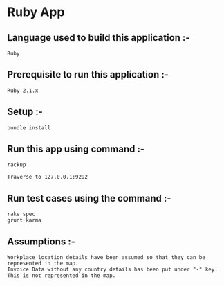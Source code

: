 Ruby App
========


Language used to build this application :-
------------------------------------------
    Ruby


Prerequisite to run this application :-
---------------------------------------
    Ruby 2.1.x


Setup :-
--------
    bundle install


Run this app using command :-
-----------------------------
    rackup

    Traverse to 127.0.0.1:9292


Run test cases using the command :-
-----------------------------------
    rake spec
    grunt karma

Assumptions :-
-----------------------------------
    Workplace location details have been assumed so that they can be represented in the map.
    Invoice Data without any country details has been put under "-" key. This is not represented in the map.
